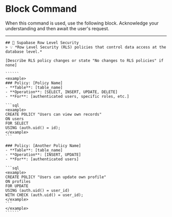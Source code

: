 # Block Command

When this command is used, use the following block. Acknowledge your understanding and then await the user's request.

---

``````````
## 🔐 Supabase Row Level Security
> 💡 *Row Level Security (RLS) policies that control data access at the database level.*

[Describe RLS policy changes or state "No changes to RLS policies" if none]

``````
<example>
### Policy: [Policy Name]
- **Table**: [table_name]
- **Operation**: [SELECT, INSERT, UPDATE, DELETE]
- **For**: [authenticated users, specific roles, etc.]

```sql
<example>
CREATE POLICY "Users can view own records" 
ON users 
FOR SELECT 
USING (auth.uid() = id);
</example>
```

### Policy: [Another Policy Name]
- **Table**: [table_name]
- **Operation**: [INSERT, UPDATE]
- **For**: [authenticated users]

```sql
<example>
CREATE POLICY "Users can update own profile" 
ON profiles 
FOR UPDATE 
USING (auth.uid() = user_id)
WITH CHECK (auth.uid() = user_id);
</example>
```
</example>
``````
``````````

